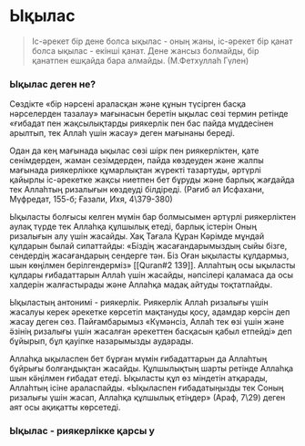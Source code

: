 
# Ықылас

>Іс-әрекет бір дене болса ықылас - оның жаны, іс-әрекет бір қанат болса ықылас - екінші қанат. Дене жансыз болмайды, бір қанатпен ешқайда бара алмайды. (М.Фетхуллаһ Гүлен)

### Ықылас деген не?

Сөздікте «бір нәрсені араласқан және құнын түсірген басқа нәрселерден тазалау» мағынасын беретін ықылас сөзі термин ретінде «ғибадат пен жақсылықтарды риякерлік пен бас пайда мүддесінен арылтып, тек Аллаһ үшін жасау» деген мағынаны береді.

Одан да кең мағынада ықылас сөзі шірк пен риякерліктен, қате сенімдерден, жаман сезімдерден, пайда көздеуден және жалпы мағынада риякерлікке құмарлықтан жүректі тазартуды, әртүрлі қайырлы іс-әрекетке жақсы ниетпен бет бұруды және барлық жағдайда тек Аллаһтың ризалығын көздеуді білдіреді. (Рағиб әл Исфахани, Мүфредат, 155-б; Ғазали, Ихя, 4\379-380)

Ықыласты болғысы келген мүмін бар болмысымен әртүрлі риякерліктен аулақ түрде тек Аллаһқа құлшылық етеді, барлық істерін Оның ризалығын алу үшін жасайды. Хақ Тағала Құран Кәрімде мұндай құлдарын былай сипаттайды: «Біздің жасағандарымыздың сыйы бізге, сендердің жасағандарың сендерге тән. Біз Оған ықыласты құлдармыз, шын көңілмен берілгендерміз» [[Quran#2 139]]. Аллаһтың осы ықыласты құлдары ғибадаттарын Аллаһ үшін жасайды, нәпсілері қаламаса да осы халдерін жалғастырады және Аллаһқа мадақ айтуды тоқтатпайды.


Ықыластың антонимі - риякерлік. Риякерлік Аллаһ ризалығы үшін жасалуы керек әрекетке көрсетіп мақтануды қосу, адамдар көрсін деп жасау деген сөз. Пайғамбарымыз «Күмәнсіз, Аллаһ тек өзі үшін және ӛзінің ризалығы үшін жасалған әрекеттен басқасын қабыл етпейді» деп бұйырып, бұл қауіпке назарымызды аударады.

Аллаһқа ықыласпен бет бұрған мүмін ғибадаттарын да Аллаһтың бұйрығы болғандықтан жасайды. Құлшылықтың шарты ретінде Аллаһқа шын кӛңілмен ғибадат етеді. Ықыласты құл өз міндетін атқарады, Аллаһтың ісіне араласпайды. «Ықыласпен ғибадатыңызды тек Соның ризалығы үшін жасап, Аллаһқа құлшылық етіңдер» (Араф, 7\29) деген аят осы ақиқатты көрсетеді.


### Ықылас - риякерлікке қарсы у

